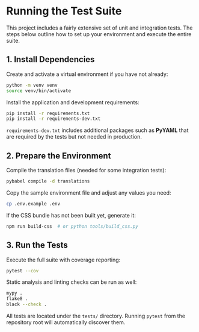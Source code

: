 # Running the Test Suite

This project includes a fairly extensive set of unit and integration tests. The
steps below outline how to set up your environment and execute the entire suite.

## 1. Install Dependencies

Create and activate a virtual environment if you have not already:
```bash
python -m venv venv
source venv/bin/activate
```

Install the application and development requirements:
```bash
pip install -r requirements.txt
pip install -r requirements-dev.txt
```
`requirements-dev.txt` includes additional packages such as **PyYAML** that are
required by the tests but not needed in production.

## 2. Prepare the Environment

Compile the translation files (needed for some integration tests):
```bash
pybabel compile -d translations
```

Copy the sample environment file and adjust any values you need:
```bash
cp .env.example .env
```

If the CSS bundle has not been built yet, generate it:
```bash
npm run build-css  # or python tools/build_css.py
```

## 3. Run the Tests

Execute the full suite with coverage reporting:
```bash
pytest --cov
```

Static analysis and linting checks can be run as well:
```bash
mypy .
flake8 .
black --check .
```

All tests are located under the `tests/` directory. Running `pytest` from the
repository root will automatically discover them.
